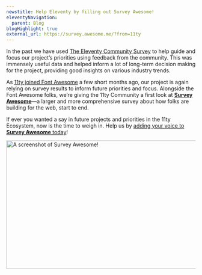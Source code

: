 ```yaml
---
newstitle: Help Eleventy by filling out Survey Awesome!
eleventyNavigation:
  parent: Blog
blogHighlight: true
external_url: https://survey.awesome.me/?from=11ty
---
```

In the past we have used [The Eleventy Community Survey](https://www.11ty.dev/blog/community-survey/) to help guide and focus our project’s priorities using feedback from the community. This was immensely useful data and helped inform a lot of long-term decision making for the project, providing good insights on various industry trends.

As [11ty joined Font Awesome](https://www.11ty.dev/blog/eleventy-font-awesome/) a few short months ago, our project is again relying on survey results to inform future priorities and focus. Alongside the Font Awesome folks, we’re giving the 11ty Community a first look at [**Survey Awesome**](https://survey.awesome.me/?from=11ty)—a larger and more comprehensive survey about how folks are building for the web, start to end.

If ever you wanted a say in future projects and priorities in the 11ty Ecosystem, now is the time to weigh in. Help us by [adding your voice to **Survey Awesome** today](https://survey.awesome.me/?from=11ty)!

<a href="{{ external_url }}" class="elv-externalexempt opengraph-card">
  <img src="https://v1.screenshot.11ty.dev/{{ external_url | urlencode }}/opengraph/" alt="A screenshot of Survey Awesome!" loading="lazy" decoding="async" width="650" height="341">
</a>